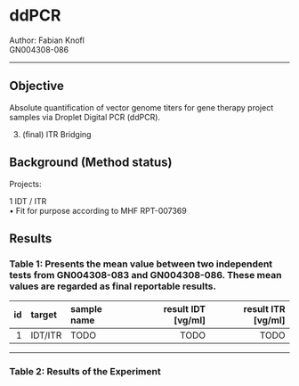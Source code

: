 # ddPCR

Author: Fabian Knofl  
GN004308-086
____________

## Objective

Absolute quantification of vector genome titers for gene therapy project samples via Droplet Digital PCR (ddPCR).

3. (final) ITR Bridging

## Background (Method status)

Projects:

1 IDT / ITR  
• Fit for purpose according to MHF RPT-007369

## Results

### Table 1: Presents the mean value between two independent tests from GN004308-083 and GN004308-086. These mean values are regarded as final reportable results.

|   id | target   | sample name                          |   result IDT [vg/ml] |   result ITR [vg/ml] |
|-----:|:---------|:-------------------------------------|---------------------:|---------------------:|
|    1 | IDT/ITR  | TODO                                 |        TODO          |                 TODO |
____________

### Table 2: Results of the Experiment
